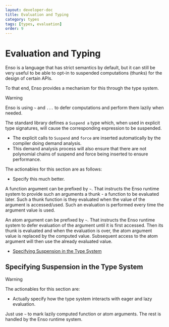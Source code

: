 ```yaml
---
layout: developer-doc
title: Evaluation and Typing
category: types
tags: [types, evaluation]
order: 9
---
```


# Evaluation and Typing

Enso is a language that has strict semantics by default, but it can still be
very useful to be able to opt-in to suspended computations (thunks) for the
design of certain APIs.

To that end, Enso provides a mechanism for this through the type system.

> [!WARNING]
> Enso is using `~` and `...` to defer computations and perform them lazily
> when needed.
>
> The
> standard library defines a `Suspend a` type which, when used in explicit type
> signatures, will cause the corresponding expression to be suspended.
>
> - The explicit calls to `Suspend` and `force` are inserted automatically by the
>   compiler doing demand analysis.
> - This demand analysis process will also ensure that there are not polynomial
>   chains of suspend and force being inserted to ensure performance.
>
> The actionables for this section are as follows:
>
> - Specify this much better.

A function argument can be prefixed by `~`. That instructs the Enso runtime
system to provide such an arguments a thunk - a function to be evaluated later.
Such a thunk function is they evaluated when the value of the argument
is accessed/used. Such an evaluation is performed every time the argument value
is used.

An atom argument can be prefixed by `~`. That instructs the Enso runtime system
to defer evaluation of the argument until it is first accessed. Then its thunk
is evaluated and when the evaluation is over, the atom argument value is replaced
by the computed value. Subsequent access to the atom argument will then use
the already evaluated value.

<!-- MarkdownTOC levels="2,3" autolink="true" -->

- [Specifying Suspension in the Type System](#specifying-suspension-in-the-type-system)

<!-- /MarkdownTOC -->

## Specifying Suspension in the Type System

> [!WARNING]
> The actionables for this section are:
>
> - Actually specify how the type system interacts with eager and lazy
>   evaluation.

Just use `~` to mark lazily computed function or atom arguments. The rest is handled
by the Enso runtime system.
